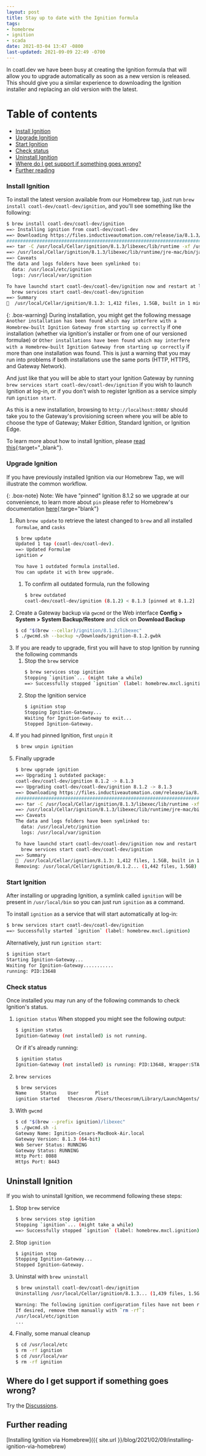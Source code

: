 ```yaml
---
layout: post
title: Stay up to date with the Ignition formula
tags:
- homebrew
- ignition
- scada
date: 2021-03-04 13:47 -0800
last-updated: 2021-09-09 22:49 -0700
---
```

In coatl.dev we have been busy at creating the Ignition formula that will allow you to upgrade automatically as soon as a new version is released. This should give you a similar experience to downloading the Ignition installer and replacing an old version with the latest.

<!-- TOC -->
# Table of contents
- [Install Ignition](#install-ignition)
- [Upgrade Ignition](#upgrade-ignition)
- [Start Ignition](#start-ignition)
- [Check status](#check-status)
- [Uninstall Ignition](#uninstall-ignition)
- [Where do I get support if something goes wrong?](#where-do-i-get-support-if-something-goes-wrong)
- [Further reading](#further-reading)
<!-- END TOC -->

### Install Ignition
To install the latest version available from our Homebrew tap, just run `brew install coatl-dev/coatl-dev/ignition`, and you'll see something like the following:

```bash
$ brew install coatl-dev/coatl-dev/ignition
==> Installing ignition from coatl-dev/coatl-dev
==> Downloading https://files.inductiveautomation.com/release/ia/8.1.3/20210303-0915/Ignition-osx-8.1.3.zip
######################################################################## 100.0%
==> tar -C /usr/local/Cellar/ignition/8.1.3/libexec/lib/runtime -xf /usr/local/Cellar/ignition/8.1.3/libexec/lib/runtime/jre-mac.tar.gz
==> /usr/local/Cellar/ignition/8.1.3/libexec/lib/runtime/jre-mac/bin/java -classpath /usr/local/Cellar/ignition/8.1.3/lib/core/common/common.jar com.inductiveautomation.ignition.common.upgrader.Upgrader . /usr/local/Cellar/ignition/8.1.3/libexec/data /usr/local/Cellar/ignition/8.1.3/libexec/logs file=ignition.conf
==> Caveats
The data and logs folders have been symlinked to:
  data: /usr/local/etc/ignition
  logs: /usr/local/var/ignition

To have launchd start coatl-dev/coatl-dev/ignition now and restart at login:
  brew services start coatl-dev/coatl-dev/ignition
==> Summary
🍺  /usr/local/Cellar/ignition/8.1.3: 1,412 files, 1.5GB, built in 1 minute
```

{: .box-warning}
During installation, you might get the following message `Another installation has been found which may interfere with a Homebrew-built Ignition Gateway from starting up correctly` if one installation (whether via Ignition's installer or from one of our versioned formulae) or `Other installations have been found which may interfere with a Homebrew-built Ignition Gateway from starting up correctly` if more than one installation was found. This is just a warning that you may run into problems if both installations use the same ports (HTTP, HTTPS, and Gateway Network).

And just like that you will be able to start your Ignition Gateway by running `brew services start coatl-dev/coatl-dev/ignition` if you wish to launch Ignition at log-in, or if you don't wish to register Ignition as a service simply run `ignition start`.

As this is a new installation, browsing to `http://localhost:8088/` should take you to the Gateway's provisioning screen where you will be able to choose the type of Gateway; Maker Edition, Standard Ignition, or Ignition Edge.

To learn more about how to install Ignition, please [read this](https://docs.inductiveautomation.com/display/DOC81/Installing+and+Upgrading+Ignition#InstallingandUpgradingIgnition-InstallIgnition){:target="_blank"}.

### Upgrade Ignition
If you have previously installed Ignition via our Homebrew Tap, we will illustrate the common workflow.

{: .box-note}
Note: We have "pinned" Ignition 8.1.2 so we upgrade at our convenience, to learn more about `pin` please refer to Homebrew's documentation [here](https://docs.brew.sh/Manpage#pin-installed_formula-){:targe="blank"}

1. Run `brew update` to retrieve the latest changed to `brew` and all installed `formulae`, and `casks`
    ```bash
    $ brew update
    Updated 1 tap (coatl-dev/coatl-dev).
    ==> Updated Formulae
    ignition ✔
    
    You have 1 outdated formula installed.
    You can update it with brew upgrade.
    ```
    1. To confirm all outdated formula, run the following
        ```bash
        $ brew outdated
        coatl-dev/coatl-dev/ignition (8.1.2) < 8.1.3 [pinned at 8.1.2]
        ```
1. Create a Gateway backup via `gwcmd` or the Web interface **Config > System > System Backup/Restore** and click on **Download Backup**
    ```bash
    $ cd "$(brew --cellar)/ignition/8.1.2/libexec"
    $ ./gwcmd.sh --backup ~/Downloads/ignition-8.1.2.gwbk
    ```
1. If you are ready to upgrade, first you will have to stop Ignition by running the following commands
    1. Stop the `brew` service
        ```bash
        $ brew services stop ignition
        Stopping `ignition`... (might take a while)
        ==> Successfully stopped `ignition` (label: homebrew.mxcl.ignition)
        ```
    1. Stop the Ignition service
        ```bash
        $ ignition stop
        Stopping Ignition-Gateway...
        Waiting for Ignition-Gateway to exit...
        Stopped Ignition-Gateway.
        ```
1. If you had pinned Ignition, first `unpin` it
    ```bash
    $ brew unpin ignition
    ```
1. Finally upgrade
    ```bash
    $ brew upgrade ignition
    ==> Upgrading 1 outdated package:
    coatl-dev/coatl-dev/ignition 8.1.2 -> 8.1.3
    ==> Upgrading coatl-dev/coatl-dev/ignition 8.1.2 -> 8.1.3 
    ==> Downloading https://files.inductiveautomation.com/release/ia/8.1.3/20210303-0915/Ignition-osx-8.1.3.zip
    ######################################################################## 100.0%
    ==> tar -C /usr/local/Cellar/ignition/8.1.3/libexec/lib/runtime -xf /usr/local/Cellar/ignition/8.1.3/libexec/lib/runtime/jre-mac.tar.gz
    ==> /usr/local/Cellar/ignition/8.1.3/libexec/lib/runtime/jre-mac/bin/java -classpath /usr/local/Cellar/ignition/8.1.3/lib/core/common/common.jar com.inductiveautomation.ignition.common.upgrader.Upgrader . /usr/local/Cellar/ignition/8.1.3/libexec/data /usr/local/Cellar/ignition/8.1.3/libexec/logs file=ignition.conf
    ==> Caveats
    The data and logs folders have been symlinked to:
      data: /usr/local/etc/ignition
      logs: /usr/local/var/ignition
    
    To have launchd start coatl-dev/coatl-dev/ignition now and restart at login:
      brew services start coatl-dev/coatl-dev/ignition
    ==> Summary
    🍺  /usr/local/Cellar/ignition/8.1.3: 1,412 files, 1.5GB, built in 1 minute 4 seconds
    Removing: /usr/local/Cellar/ignition/8.1.2... (1,442 files, 1.5GB)
    ```

### Start Ignition
After installing or upgrading Ignition, a symlink called `ignition` will be present in `/usr/local/bin` so you can just run `ignition` as a command.

To install `ignition` as a service that will start automatically at log-in:
```bash
$ brew services start coatl-dev/coatl-dev/ignition
==> Successfully started `ignition` (label: homebrew.mxcl.ignition)
```

Alternatively, just run `ignition start`:
```bash
$ ignition start
Starting Ignition-Gateway...
Waiting for Ignition-Gateway...........
running: PID:13648
```

### Check status
Once installed you may run any of the following commands to check Ignition's status.

1. `ignition status`
    When stopped you might see the following output:
    ```bash
    $ ignition status
    Ignition-Gateway (not installed) is not running.
    ```
    Or if it's already running:
    ```bash
    $ ignition status
    Ignition-Gateway (not installed) is running: PID:13648, Wrapper:STARTED, Java:STARTED
    ```
1. `brew services`
    ```bash
    $ brew services
    Name     Status    User      Plist
    ignition started   thecesrom /Users/thecesrom/Library/LaunchAgents/homebrew.mxcl.ignition.plist
    ```
1. With `gwcmd`
    ```bash
    $ cd "$(brew --prefix ignition)/libexec"
    $ ./gwcmd.sh -i
    Gateway Name: Ignition-Cesars-MacBook-Air.local
    Gateway Version: 8.1.3 (64-bit)
    Web Server Status: RUNNING
    Gateway Status: RUNNING
    Http Port: 8088
    Https Port: 8443
    ```

## Uninstall Ignition
If you wish to uninstall Ignition, we recommend following these steps:

1. Stop `brew` service
    ```bash
    $ brew services stop ignition
    Stopping `ignition`... (might take a while)
    ==> Successfully stopped `ignition` (label: homebrew.mxcl.ignition)
    ```
1. Stop `ignition`
    ```bash
    $ ignition stop
    Stopping Ignition-Gateway...
    Stopped Ignition-Gateway.
    ```
1. Uninstal with `brew uninstall`
    ```bash
    $ brew uninstall coatl-dev/coatl-dev/ignition
    Uninstalling /usr/local/Cellar/ignition/8.1.3... (1,439 files, 1.5GB)
    
    Warning: The following ignition configuration files have not been removed!
    If desired, remove them manually with `rm -rf`:
    /usr/local/etc/ignition
    ...
    ```
1. Finally, some manual cleanup
    ```bash
    $ cd /usr/local/etc
    $ rm -rf ignition
    $ cd /usr/local/var
    $ rm -rf ignition
    ```

## Where do I get support if something goes wrong?
Try the [Discussions](https://github.com/coatl-dev/discussions/discussions/categories/help).

## Further reading
[Installing Ignition via Homebrew]({{ site.url }}/blog/2021/02/09/installing-ignition-via-homebrew)
